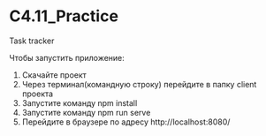 # C4.11_Practice
Task tracker

Чтобы запустить приложение:
1. Cкачайте проект
2. Через терминал(командную строку) перейдите в папку client проекта
3. Запустите команду npm install
4. Запустите команду npm run serve
5. Перейдите в браузере по адресу http://localhost:8080/
